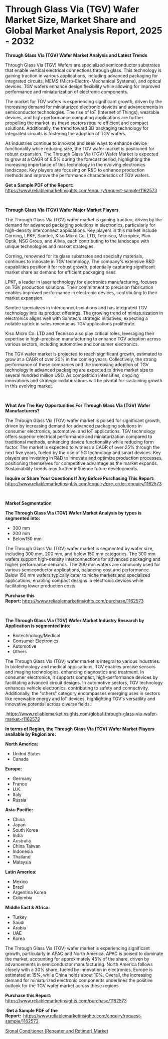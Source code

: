 <p><h1>Through Glass Via (TGV) Wafer Market Size, Market Share and Global Market Analysis Report, 2025 - 2032</h1></p><p><strong>Through Glass Via (TGV) Wafer Market Analysis and Latest Trends</strong></p>
<p><p>Through Glass Via (TGV) Wafers are specialized semiconductor substrates that enable vertical electrical connections through glass. This technology is gaining traction in various applications, including advanced packaging for integrated circuits, MEMS (Micro-Electro-Mechanical Systems), and optical devices. TGV wafers enhance design flexibility while allowing for improved performance and miniaturization of electronic components.</p><p>The market for TGV wafers is experiencing significant growth, driven by the increasing demand for miniaturized electronic devices and advancements in semiconductor technologies. The rise of IoT (Internet of Things), wearable devices, and high-performance computing applications are further propelling the market, as these sectors require efficient and compact solutions. Additionally, the trend toward 3D packaging technology for integrated circuits is fostering the adoption of TGV wafers.</p><p>As industries continue to innovate and seek ways to enhance device functionality while reducing size, the TGV wafer market is positioned for robust expansion. The Through Glass Via (TGV) Wafer Market is expected to grow at a CAGR of 8.5% during the forecast period, highlighting the increasing importance of this technology in the evolving electronics landscape. Key players are focusing on R&D to enhance production methods and improve the performance characteristics of TGV wafers.</p></p>
<p><strong>Get a Sample PDF of the Report:&nbsp;</strong> <a href="https://www.reliablemarketinsights.com/enquiry/request-sample/1162573?utm_campaign=2112&utm_medium=2&utm_source=Github&utm_content=ia&utm_term=06042025&utm_id=through-glass-via-tgv-wafer">https://www.reliablemarketinsights.com/enquiry/request-sample/1162573</a></p>
<p>&nbsp;</p>
<p><strong>Through Glass Via (TGV) Wafer Major Market Players</strong></p>
<p><p>The Through Glass Via (TGV) wafer market is gaining traction, driven by the demand for advanced packaging solutions in electronics, particularly for high-density interconnect applications. Key players in this market include Corning, LPKF, Samtec, Kiso Micro Co. LTD, Tecnisco, Microplex, Plan Optik, NSG Group, and Allvia, each contributing to the landscape with unique technologies and market strategies.</p><p>Corning, renowned for its glass substrates and specialty materials, continues to innovate in TGV technology. The company's extensive R&D capabilities position it for robust growth, potentially capturing significant market share as demand for efficient packaging rises.</p><p>LPKF, a leader in laser technology for electronics manufacturing, focuses on TGV production solutions. Their commitment to precision fabrication enables improved performance in electronic devices, contributing to their market expansion.</p><p>Samtec specializes in interconnect solutions and has integrated TGV technology into its product offerings. The growing trend of miniaturization in electronics aligns well with Samtec's strategic initiatives, expecting a notable uptick in sales revenue as TGV applications proliferate.</p><p>Kiso Micro Co. LTD and Tecnisco also play critical roles, leveraging their expertise in high-precision manufacturing to enhance TGV adoption across various sectors, including automotive and consumer electronics.</p><p>The TGV wafer market is projected to reach significant growth, estimated to grow at a CAGR of over 20% in the coming years. Collectively, the strong performance of these companies and the increasing adoption of TGV technology in advanced packaging are expected to drive market size to several hundred million USD. As competition intensifies, ongoing innovations and strategic collaborations will be pivotal for sustaining growth in this evolving market.</p></p>
<p>&nbsp;</p>
<p><strong>What Are The Key Opportunities For Through Glass Via (TGV) Wafer Manufacturers?</strong></p>
<p><p>The Through Glass Via (TGV) wafer market is poised for significant growth, driven by increasing demand for advanced packaging solutions in consumer electronics, automotive, and IoT applications. TGV technology offers superior electrical performance and miniaturization compared to traditional methods, enhancing device functionality while reducing form factor. The market is expected to witness a CAGR of over 25% through the next five years, fueled by the rise of 5G technology and smart devices. Key players are investing in R&D to innovate and optimize production processes, positioning themselves for competitive advantage as the market expands. Sustainability trends may further influence future developments.</p></p>
<p><strong>Inquire or Share Your Questions If Any Before Purchasing This Report:</strong> <a href="https://www.reliablemarketinsights.com/enquiry/pre-order-enquiry/1162573?utm_campaign=2112&utm_medium=2&utm_source=Github&utm_content=ia&utm_term=06042025&utm_id=through-glass-via-tgv-wafer">https://www.reliablemarketinsights.com/enquiry/pre-order-enquiry/1162573</a></p>
<p>&nbsp;</p>
<p><strong>Market Segmentation</strong></p>
<p><strong>The Through Glass Via (TGV) Wafer Market Analysis by types is segmented into:</strong></p>
<p><ul><li>300 mm</li><li>200 mm</li><li>Below150 mm</li></ul></p>
<p><p>The Through Glass Via (TGV) wafer market is segmented by wafer size, including 300 mm, 200 mm, and below 150 mm categories. The 300 mm wafers support high-density interconnections for advanced packaging and higher performance demands. The 200 mm wafers are commonly used for various semiconductor applications, balancing cost and performance. Below 150 mm wafers typically cater to niche markets and specialized applications, enabling compact designs in electronic devices while facilitating lower production costs.</p></p>
<p><strong>Purchase this Report:&nbsp;</strong><a href="https://www.reliablemarketinsights.com/purchase/1162573?utm_campaign=2112&utm_medium=2&utm_source=Github&utm_content=ia&utm_term=06042025&utm_id=through-glass-via-tgv-wafer">https://www.reliablemarketinsights.com/purchase/1162573</a></p>
<p>&nbsp;</p>
<p><strong>The Through Glass Via (TGV) Wafer Market Industry Research by Application is segmented into:</strong></p>
<p><ul><li>Biotechnology/Medical</li><li>Consumer Electronics</li><li>Automotive</li><li>Others</li></ul></p>
<p><p>The Through Glass Via (TGV) wafer market is integral to various industries. In biotechnology and medical applications, TGV enables precise sensors and imaging technologies, enhancing diagnostics and treatment. In consumer electronics, it supports compact, high-performance devices by facilitating advanced circuit designs. In automotive sectors, TGV technology enhances vehicle electronics, contributing to safety and connectivity. Additionally, the "others" category encompasses emerging uses in sectors like renewable energy and IoT devices, highlighting TGV's versatility and innovative potential across diverse fields.</p></p>
<p><a href="https://www.reliablemarketinsights.com/global-through-glass-via-wafer-market-r1162573?utm_campaign=2112&utm_medium=2&utm_source=Github&utm_content=ia&utm_term=06042025&utm_id=through-glass-via-tgv-wafer">&nbsp;https://www.reliablemarketinsights.com/global-through-glass-via-wafer-market-r1162573</a></p>
<p><strong>In terms of Region, the Through Glass Via (TGV) Wafer Market Players available by Region are:</strong></p>
<p>
    <p> <strong> North America: </strong>
        <ul>
            <li>United States</li>
            <li>Canada</li>
        </ul>
        </p> 
    <p> <strong> Europe: </strong>
        <ul>
            <li>Germany</li>
            <li>France</li>
            <li>U.K.</li>
            <li>Italy</li>
            <li>Russia</li>
        </ul>
        </p> 
    <p> <strong> Asia-Pacific: </strong>
        <ul>
            <li>China</li>
            <li>Japan</li>
            <li>South Korea</li>
            <li>India</li>
            <li>Australia</li>
            <li>China Taiwan</li>
            <li>Indonesia</li>
            <li>Thailand</li>
            <li>Malaysia</li>
        </ul>
        </p> 
    <p> <strong> Latin America: </strong>
        <ul>
            <li>Mexico</li>
            <li>Brazil</li>
            <li>Argentina Korea</li>
            <li>Colombia</li>
        </ul>
        </p> 
    <p> <strong> Middle East & Africa: </strong>
        <ul>
            <li>Turkey</li>
            <li>Saudi</li>
            <li>Arabia</li>
            <li>UAE</li>
            <li>Korea</li>
        </ul>
    </p>
    </p>
<p><p>The Through Glass Via (TGV) wafer market is experiencing significant growth, particularly in APAC and North America. APAC is poised to dominate the market, accounting for approximately 45% of the share, driven by advancements in semiconductor manufacturing. North America follows closely with a 30% share, fueled by innovation in electronics. Europe is estimated at 15%, while China holds about 10%. Overall, the increasing demand for miniaturized electronic components underlines the positive outlook for the TGV wafer market across these regions.</p></p>
<p><strong>Purchase this Report: </strong><a href="https://www.reliablemarketinsights.com/purchase/1162573?utm_campaign=2112&utm_medium=2&utm_source=Github&utm_content=ia&utm_term=06042025&utm_id=through-glass-via-tgv-wafer">https://www.reliablemarketinsights.com/purchase/1162573</a></p>
<p>&nbsp;<strong>Get a Sample PDF of the Report:&nbsp;&nbsp;</strong><a href="https://www.reliablemarketinsights.com/enquiry/request-sample/1162573?utm_campaign=2112&utm_medium=2&utm_source=Github&utm_content=ia&utm_term=06042025&utm_id=through-glass-via-tgv-wafer">https://www.reliablemarketinsights.com/enquiry/request-sample/1162573</a></p>
<p><strong></strong></p>
<p><p><a href="https://github.com/guneycigdem35/Market-Research-Report-List-5/blob/main/signal-conditioner-repeater-and-retimer-market.md?utm_campaign=2112&utm_medium=2&utm_source=Github&utm_content=ia&utm_term=06042025&utm_id=through-glass-via-tgv-wafer">Signal Conditioner (Repeater and Retimer) Market</a></p></p>